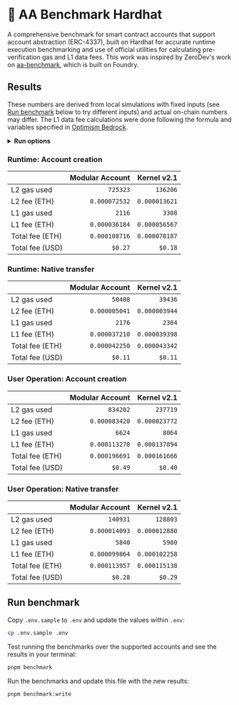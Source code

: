 # 👷 AA Benchmark Hardhat

A comprehensive benchmark for smart contract accounts that support account abstraction (ERC-4337), built on Hardhat for accurate runtime execution benchmarking and use of official utilities for calculating pre-verification gas and L1 data fees. This work was inspired by ZeroDev's work on [aa-benchmark](https://github.com/zerodevapp/aa-benchmark), which is built on Foundry.

## Results

These numbers are derived from local simulations with fixed inputs (see [Run benchmark](#run-benchmark) below to try different inputs) and actual on-chain numbers may differ. The L1 data fee calculations were done following the formula and variables specified in [Optimism Bedrock](https://docs.optimism.io/stack/transactions/fees#bedrock).

<!-- BENCHMARK_RESULTS -->

<details>
<summary><b>Run options</b></summary>

Last run: Thu, 15 Feb 2024 04:43:27 GMT
| Option              |   Value |
| :------------------ | ------: |
| L2 gas price (Gwei) |   `0.1` |
| L1 gas price (Gwei) |    `25` |
| ETH price (USD)     | `$2500` |

</details>

### Runtime: Account creation

|                 | Modular Account |   Kernel v2.1 |
| :-------------- | --------------: | ------------: |
| L2 gas used     |        `725323` |      `136206` |
| L2 fee (ETH)    |   `0.000072532` | `0.000013621` |
| L1 gas used     |          `2116` |        `3308` |
| L1 fee (ETH)    |   `0.000036184` | `0.000056567` |
| Total fee (ETH) |   `0.000108716` | `0.000070187` |
| Total fee (USD) |         `$0.27` |       `$0.18` |

### Runtime: Native transfer

|                 | Modular Account |   Kernel v2.1 |
| :-------------- | --------------: | ------------: |
| L2 gas used     |         `50408` |       `39436` |
| L2 fee (ETH)    |   `0.000005041` | `0.000003944` |
| L1 gas used     |          `2176` |        `2304` |
| L1 fee (ETH)    |   `0.000037210` | `0.000039398` |
| Total fee (ETH) |   `0.000042250` | `0.000043342` |
| Total fee (USD) |         `$0.11` |       `$0.11` |

### User Operation: Account creation

|                 | Modular Account |   Kernel v2.1 |
| :-------------- | --------------: | ------------: |
| L2 gas used     |        `834202` |      `237719` |
| L2 fee (ETH)    |   `0.000083420` | `0.000023772` |
| L1 gas used     |          `6624` |        `8064` |
| L1 fee (ETH)    |   `0.000113270` | `0.000137894` |
| Total fee (ETH) |   `0.000196691` | `0.000161666` |
| Total fee (USD) |         `$0.49` |       `$0.40` |

### User Operation: Native transfer

|                 | Modular Account |   Kernel v2.1 |
| :-------------- | --------------: | ------------: |
| L2 gas used     |        `140931` |      `128803` |
| L2 fee (ETH)    |   `0.000014093` | `0.000012880` |
| L1 gas used     |          `5840` |        `5980` |
| L1 fee (ETH)    |   `0.000099864` | `0.000102258` |
| Total fee (ETH) |   `0.000113957` | `0.000115138` |
| Total fee (USD) |         `$0.28` |       `$0.29` |

<!-- /BENCHMARK_RESULTS -->

## Run benchmark

Copy `.env.sample` to `.env` and update the values within `.env`:

```bash
cp .env.sample .env
```

Test running the benchmarks over the supported accounts and see the results in your terminal:

```bash
pnpm benchmark
```

Run the benchmarks and update this file with the new results:

```bash
pnpm benchmark:write
```
